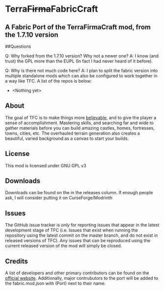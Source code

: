 Terra~~Firma~~FabricCraft
=======
A Fabric Port of the TerraFirmaCraft mod, from the 1.7.10 version
---

##Questions

Q: Why forked from the 1.7.10 version? Why not a newer one?
A: I know (and trust) the GPL more than the EUPL (In fact I had never heard of it before).

Q: Why is there not much code here?
A: I plan to split the fabric version into multiple standalone mods which can also be configured to work together in a way like TFC. A list of the repos is below:
- \<Nothing yet\>

## About

The goal of TFC is to make things more [believable](http://terrafirmacraft.com/index.html/_/articles/believable-r64), and to give the player a sense of accomplishment. Mastering skills, and searching far and wide to gather materials before you can build amazing castles, homes, fortresses, towns, cities, etc. The overhauled terrain generation also creates a beautiful, varied background as a canvas to start your builds.

## License

This mod is licensed under GNU GPL v3

## Downloads

Downloads can be found on the in the releases column. If enough people ask, I will consider putting it on CurseForge/Modrinth 

## Issues

The GitHub issue tracker is *only* for reporting issues that appear in the latest development stage of TFC (i.e. Issues that exist when running the repository using the latest commit on the master branch, and do not exist in released versions of TFC). Any issues that can be reproduced using the current released version of the mod will simply be closed.

## Credits

A list of developers and other primary contributors can be found on the [official website](http://terrafirmacraft.com/credits.html). Additionally, major contrubutors to the port will be added to the fabric.mod.json with (Port) next to their name.
